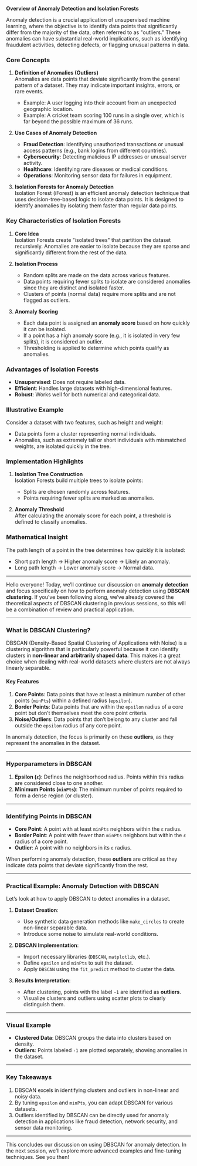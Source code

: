 **Overview of Anomaly Detection and Isolation Forests**

Anomaly detection is a crucial application of unsupervised machine learning, where the objective is to identify data points that significantly differ from the majority of the data, often referred to as "outliers." These anomalies can have substantial real-world implications, such as identifying fraudulent activities, detecting defects, or flagging unusual patterns in data.

### **Core Concepts**

1. **Definition of Anomalies (Outliers)**  
   Anomalies are data points that deviate significantly from the general pattern of a dataset. They may indicate important insights, errors, or rare events.  
   - Example: A user logging into their account from an unexpected geographic location.  
   - Example: A cricket team scoring 100 runs in a single over, which is far beyond the possible maximum of 36 runs.

2. **Use Cases of Anomaly Detection**  
   - **Fraud Detection**: Identifying unauthorized transactions or unusual access patterns (e.g., bank logins from different countries).  
   - **Cybersecurity**: Detecting malicious IP addresses or unusual server activity.  
   - **Healthcare**: Identifying rare diseases or medical conditions.  
   - **Operations**: Monitoring sensor data for failures in equipment.

3. **Isolation Forests for Anomaly Detection**  
   Isolation Forest (iForest) is an efficient anomaly detection technique that uses decision-tree-based logic to isolate data points. It is designed to identify anomalies by isolating them faster than regular data points.

### **Key Characteristics of Isolation Forests**

1. **Core Idea**  
   Isolation Forests create "isolated trees" that partition the dataset recursively. Anomalies are easier to isolate because they are sparse and significantly different from the rest of the data.

2. **Isolation Process**  
   - Random splits are made on the data across various features.
   - Data points requiring fewer splits to isolate are considered anomalies since they are distinct and isolated faster.
   - Clusters of points (normal data) require more splits and are not flagged as outliers.

3. **Anomaly Scoring**  
   - Each data point is assigned an **anomaly score** based on how quickly it can be isolated.
   - If a point has a high anomaly score (e.g., it is isolated in very few splits), it is considered an outlier.
   - Thresholding is applied to determine which points qualify as anomalies.

### **Advantages of Isolation Forests**

- **Unsupervised**: Does not require labeled data.
- **Efficient**: Handles large datasets with high-dimensional features.
- **Robust**: Works well for both numerical and categorical data.

### **Illustrative Example**

Consider a dataset with two features, such as height and weight:  

- Data points form a cluster representing normal individuals.  
- Anomalies, such as extremely tall or short individuals with mismatched weights, are isolated quickly in the tree.

### **Implementation Highlights**

1. **Isolation Tree Construction**  
   Isolation Forests build multiple trees to isolate points:
   - Splits are chosen randomly across features.
   - Points requiring fewer splits are marked as anomalies.

2. **Anomaly Threshold**  
   After calculating the anomaly score for each point, a threshold is defined to classify anomalies.

### **Mathematical Insight**

The path length of a point in the tree determines how quickly it is isolated:

- Short path length → Higher anomaly score → Likely an anomaly.
- Long path length → Lower anomaly score → Normal data.

---
Hello everyone! Today, we’ll continue our discussion on **anomaly detection** and focus specifically on how to perform anomaly detection using **DBSCAN clustering**. If you’ve been following along, we’ve already covered the theoretical aspects of DBSCAN clustering in previous sessions, so this will be a combination of review and practical application.

---

### What is DBSCAN Clustering?

DBSCAN (Density-Based Spatial Clustering of Applications with Noise) is a clustering algorithm that is particularly powerful because it can identify clusters in **non-linear and arbitrarily shaped data**. This makes it a great choice when dealing with real-world datasets where clusters are not always linearly separable.

#### Key Features

1. **Core Points**: Data points that have at least a minimum number of other points (`minPts`) within a defined radius (`epsilon`).
2. **Border Points**: Data points that are within the `epsilon` radius of a core point but don’t themselves meet the core point criteria.
3. **Noise/Outliers**: Data points that don’t belong to any cluster and fall outside the `epsilon` radius of any core point.

In anomaly detection, the focus is primarily on these **outliers**, as they represent the anomalies in the dataset.

---

### Hyperparameters in DBSCAN

1. **Epsilon (`ε`)**: Defines the neighborhood radius. Points within this radius are considered close to one another.
2. **Minimum Points (`minPts`)**: The minimum number of points required to form a dense region (or cluster).

---

### Identifying Points in DBSCAN

- **Core Point**: A point with at least `minPts` neighbors within the `ε` radius.
- **Border Point**: A point with fewer than `minPts` neighbors but within the `ε` radius of a core point.
- **Outlier**: A point with no neighbors in its `ε` radius.

When performing anomaly detection, these **outliers** are critical as they indicate data points that deviate significantly from the rest.

---

### Practical Example: Anomaly Detection with DBSCAN

Let’s look at how to apply DBSCAN to detect anomalies in a dataset.

1. **Dataset Creation**:
   - Use synthetic data generation methods like `make_circles` to create non-linear separable data.
   - Introduce some noise to simulate real-world conditions.

2. **DBSCAN Implementation**:
   - Import necessary libraries (`DBSCAN`, `matplotlib`, etc.).
   - Define `epsilon` and `minPts` to suit the dataset.
   - Apply `DBSCAN` using the `fit_predict` method to cluster the data.

3. **Results Interpretation**:
   - After clustering, points with the label `-1` are identified as **outliers**.
   - Visualize clusters and outliers using scatter plots to clearly distinguish them.

---

### Visual Example

- **Clustered Data**: DBSCAN groups the data into clusters based on density.
- **Outliers**: Points labeled `-1` are plotted separately, showing anomalies in the dataset.

---

### Key Takeaways

1. DBSCAN excels in identifying clusters and outliers in non-linear and noisy data.
2. By tuning `epsilon` and `minPts`, you can adapt DBSCAN for various datasets.
3. Outliers identified by DBSCAN can be directly used for anomaly detection in applications like fraud detection, network security, and sensor data monitoring.

---

This concludes our discussion on using DBSCAN for anomaly detection. In the next session, we’ll explore more advanced examples and fine-tuning techniques. See you then!
